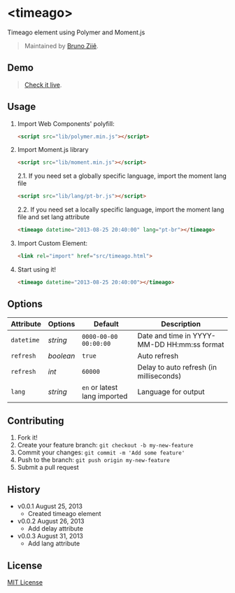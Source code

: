 # &lt;timeago&gt;

Timeago element using Polymer and Moment.js

> Maintained by [Bruno Ziiê](https://github.com/brunoziie).

## Demo

> [Check it live](http://brunoziie.github.io/timeago-element).

## Usage

1. Import Web Components' polyfill:

	```html
	<script src="lib/polymer.min.js"></script>
	```
2. Import Moment.js library

	```html
	<script src="lib/moment.min.js"></script>
	```
	2.1. If you need set a globally specific language, import the moment lang file
	```html
	<script src="lib/lang/pt-br.js"></script>
	```
	2.2. If you need set a locally specific language, import the moment lang file and set lang attribute
	```html
	<timeago datetime="2013-08-25 20:40:00" lang="pt-br"></timeago>
	```

3. Import Custom Element:

	```html
	<link rel="import" href="src/timeago.html">
	```
4. Start using it!

	```html
	<timeago datetime="2013-08-25 20:40:00"></timeago>
	```

## Options

Attribute   | Options      | Default                 			| Description
---         | ---          | ---                     			| ---
`datetime`  | *string*     | `0000-00-00 00:00:00`   			| Date and time in YYYY-MM-DD HH:mm:ss format
`refresh`   | *boolean*    | `true`               	 			| Auto refresh
`refresh`   | *int*        | `60000`               	 			| Delay to auto refresh (in milliseconds)
`lang`   		| *string*     | `en` or latest lang imported | Language for output


## Contributing

1. Fork it!
2. Create your feature branch: `git checkout -b my-new-feature`
3. Commit your changes: `git commit -m 'Add some feature'`
4. Push to the branch: `git push origin my-new-feature`
5. Submit a pull request

## History

* v0.0.1 August 25, 2013
	* Created timeago element
* v0.0.2 August 26, 2013
	* Add delay attribute
* v0.0.3 August 31, 2013
	* Add lang attribute

## License

[MIT License](http://opensource.org/licenses/MIT)
